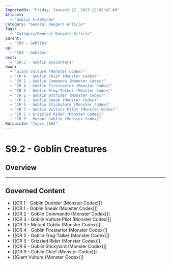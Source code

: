 ```yaml
---
ImportedOn: "Friday, January 27, 2023 12:02:47 AM"
Aliases:
  - "Goblin Creatures"
Category: "General Dangers Article"
Tags:
  - "Category/General-Dangers-Article"
parent:
  - "Ch9 - Goblins"
up:
  - "Ch9 - Goblins"
next:
  - "S9.3 - Goblin Encounters"
down:
  - "Giant Vulture (Monster Codex)"
  - "CR 9 - Goblin Chief (Monster Codex)"
  - "CR 2 - Goblin Commando (Monster Codex)"
  - "CR 4 - Goblin Firestarter (Monster Codex)"
  - "CR 5 - Goblin Frog-Talker (Monster Codex)"
  - "CR 1 - Goblin Outrider (Monster Codex)"
  - "CR 1 - Goblin Sneak (Monster Codex)"
  - "CR 6 - Goblin Stickylord (Monster Codex)"
  - "CR 3 - Goblin Vulture Pilot (Monster Codex)"
  - "CR 5 - Grizzled Rider (Monster Codex)"
  - "CR 3 - Mutant Goblin (Monster Codex)"
RWtopicId: "Topic_2864"
---
```

# S9.2 - Goblin Creatures
## Overview
---
## Governed Content
- [[CR 1 - Goblin Outrider (Monster Codex)]]
- [[CR 1 - Goblin Sneak (Monster Codex)]]
- [[CR 2 - Goblin Commando (Monster Codex)]]
- [[CR 3 - Goblin Vulture Pilot (Monster Codex)]]
- [[CR 3 - Mutant Goblin (Monster Codex)]]
- [[CR 4 - Goblin Firestarter (Monster Codex)]]
- [[CR 5 - Goblin Frog-Talker (Monster Codex)]]
- [[CR 5 - Grizzled Rider (Monster Codex)]]
- [[CR 6 - Goblin Stickylord (Monster Codex)]]
- [[CR 9 - Goblin Chief (Monster Codex)]]
- [[Giant Vulture (Monster Codex)]]

